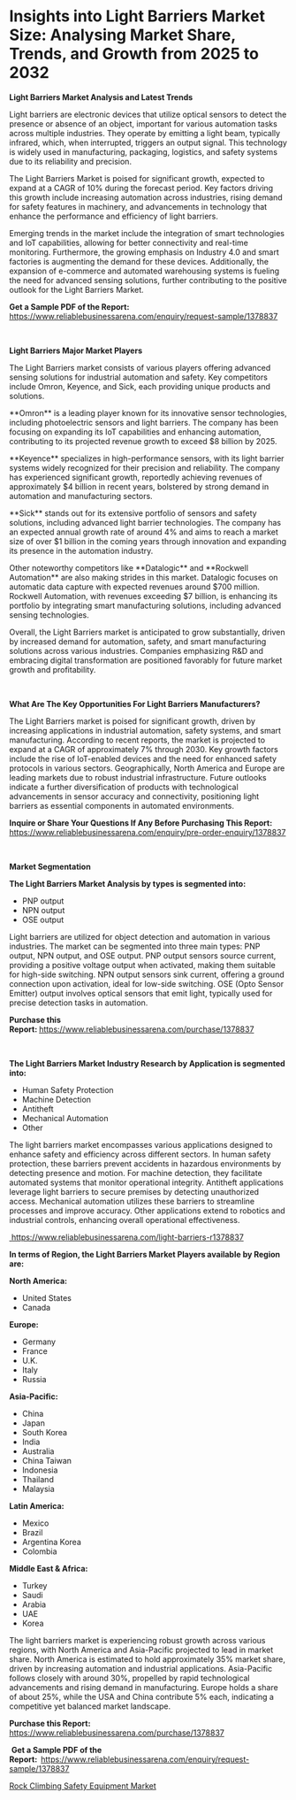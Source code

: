 <p><h1>Insights into Light Barriers Market Size: Analysing Market Share, Trends, and Growth from 2025 to 2032</h1></p><p><strong>Light Barriers Market Analysis and Latest Trends</strong></p>
<p><p>Light barriers are electronic devices that utilize optical sensors to detect the presence or absence of an object, important for various automation tasks across multiple industries. They operate by emitting a light beam, typically infrared, which, when interrupted, triggers an output signal. This technology is widely used in manufacturing, packaging, logistics, and safety systems due to its reliability and precision.</p><p>The Light Barriers Market is poised for significant growth, expected to expand at a CAGR of 10% during the forecast period. Key factors driving this growth include increasing automation across industries, rising demand for safety features in machinery, and advancements in technology that enhance the performance and efficiency of light barriers. </p><p>Emerging trends in the market include the integration of smart technologies and IoT capabilities, allowing for better connectivity and real-time monitoring. Furthermore, the growing emphasis on Industry 4.0 and smart factories is augmenting the demand for these devices. Additionally, the expansion of e-commerce and automated warehousing systems is fueling the need for advanced sensing solutions, further contributing to the positive outlook for the Light Barriers Market.</p></p>
<p><strong>Get a Sample PDF of the Report:&nbsp;</strong> <a href="https://www.reliablebusinessarena.com/enquiry/request-sample/1378837?utm_campaign=2146&utm_medium=2&utm_source=Github&utm_content=ia&utm_term=08042025&utm_id=light-barriers">https://www.reliablebusinessarena.com/enquiry/request-sample/1378837</a></p>
<p>&nbsp;</p>
<p><strong>Light Barriers Major Market Players</strong></p>
<p><p>The Light Barriers market consists of various players offering advanced sensing solutions for industrial automation and safety. Key competitors include Omron, Keyence, and Sick, each providing unique products and solutions.</p><p>**Omron** is a leading player known for its innovative sensor technologies, including photoelectric sensors and light barriers. The company has been focusing on expanding its IoT capabilities and enhancing automation, contributing to its projected revenue growth to exceed $8 billion by 2025.</p><p>**Keyence** specializes in high-performance sensors, with its light barrier systems widely recognized for their precision and reliability. The company has experienced significant growth, reportedly achieving revenues of approximately $4 billion in recent years, bolstered by strong demand in automation and manufacturing sectors.</p><p>**Sick** stands out for its extensive portfolio of sensors and safety solutions, including advanced light barrier technologies. The company has an expected annual growth rate of around 4% and aims to reach a market size of over $1 billion in the coming years through innovation and expanding its presence in the automation industry.</p><p>Other noteworthy competitors like **Datalogic** and **Rockwell Automation** are also making strides in this market. Datalogic focuses on automatic data capture with expected revenues around $700 million. Rockwell Automation, with revenues exceeding $7 billion, is enhancing its portfolio by integrating smart manufacturing solutions, including advanced sensing technologies.</p><p>Overall, the Light Barriers market is anticipated to grow substantially, driven by increased demand for automation, safety, and smart manufacturing solutions across various industries. Companies emphasizing R&D and embracing digital transformation are positioned favorably for future market growth and profitability.</p></p>
<p>&nbsp;</p>
<p><strong>What Are The Key Opportunities For Light Barriers Manufacturers?</strong></p>
<p><p>The Light Barriers market is poised for significant growth, driven by increasing applications in industrial automation, safety systems, and smart manufacturing. According to recent reports, the market is projected to expand at a CAGR of approximately 7% through 2030. Key growth factors include the rise of IoT-enabled devices and the need for enhanced safety protocols in various sectors. Geographically, North America and Europe are leading markets due to robust industrial infrastructure. Future outlooks indicate a further diversification of products with technological advancements in sensor accuracy and connectivity, positioning light barriers as essential components in automated environments.</p></p>
<p><strong>Inquire or Share Your Questions If Any Before Purchasing This Report:</strong> <a href="https://www.reliablebusinessarena.com/enquiry/pre-order-enquiry/1378837?utm_campaign=2146&utm_medium=2&utm_source=Github&utm_content=ia&utm_term=08042025&utm_id=light-barriers">https://www.reliablebusinessarena.com/enquiry/pre-order-enquiry/1378837</a></p>
<p>&nbsp;</p>
<p><strong>Market Segmentation</strong></p>
<p><strong>The Light Barriers Market Analysis by types is segmented into:</strong></p>
<p><ul><li>PNP output</li><li>NPN output</li><li>OSE output</li></ul></p>
<p><p>Light barriers are utilized for object detection and automation in various industries. The market can be segmented into three main types: PNP output, NPN output, and OSE output. PNP output sensors source current, providing a positive voltage output when activated, making them suitable for high-side switching. NPN output sensors sink current, offering a ground connection upon activation, ideal for low-side switching. OSE (Opto Sensor Emitter) output involves optical sensors that emit light, typically used for precise detection tasks in automation.</p></p>
<p><strong>Purchase this Report:&nbsp;</strong><a href="https://www.reliablebusinessarena.com/purchase/1378837?utm_campaign=2146&utm_medium=2&utm_source=Github&utm_content=ia&utm_term=08042025&utm_id=light-barriers">https://www.reliablebusinessarena.com/purchase/1378837</a></p>
<p>&nbsp;</p>
<p><strong>The Light Barriers Market Industry Research by Application is segmented into:</strong></p>
<p><ul><li>Human Safety Protection</li><li>Machine Detection</li><li>Antitheft</li><li>Mechanical Automation</li><li>Other</li></ul></p>
<p><p>The light barriers market encompasses various applications designed to enhance safety and efficiency across different sectors. In human safety protection, these barriers prevent accidents in hazardous environments by detecting presence and motion. For machine detection, they facilitate automated systems that monitor operational integrity. Antitheft applications leverage light barriers to secure premises by detecting unauthorized access. Mechanical automation utilizes these barriers to streamline processes and improve accuracy. Other applications extend to robotics and industrial controls, enhancing overall operational effectiveness.</p></p>
<p><a href="https://www.reliablebusinessarena.com/light-barriers-r1378837?utm_campaign=2146&utm_medium=2&utm_source=Github&utm_content=ia&utm_term=08042025&utm_id=light-barriers">&nbsp;https://www.reliablebusinessarena.com/light-barriers-r1378837</a></p>
<p><strong>In terms of Region, the Light Barriers Market Players available by Region are:</strong></p>
<p>
    <p> <strong> North America: </strong>
        <ul>
            <li>United States</li>
            <li>Canada</li>
        </ul>
        </p> 
    <p> <strong> Europe: </strong>
        <ul>
            <li>Germany</li>
            <li>France</li>
            <li>U.K.</li>
            <li>Italy</li>
            <li>Russia</li>
        </ul>
        </p> 
    <p> <strong> Asia-Pacific: </strong>
        <ul>
            <li>China</li>
            <li>Japan</li>
            <li>South Korea</li>
            <li>India</li>
            <li>Australia</li>
            <li>China Taiwan</li>
            <li>Indonesia</li>
            <li>Thailand</li>
            <li>Malaysia</li>
        </ul>
        </p> 
    <p> <strong> Latin America: </strong>
        <ul>
            <li>Mexico</li>
            <li>Brazil</li>
            <li>Argentina Korea</li>
            <li>Colombia</li>
        </ul>
        </p> 
    <p> <strong> Middle East & Africa: </strong>
        <ul>
            <li>Turkey</li>
            <li>Saudi</li>
            <li>Arabia</li>
            <li>UAE</li>
            <li>Korea</li>
        </ul>
    </p>
    </p>
<p><p>The light barriers market is experiencing robust growth across various regions, with North America and Asia-Pacific projected to lead in market share. North America is estimated to hold approximately 35% market share, driven by increasing automation and industrial applications. Asia-Pacific follows closely with around 30%, propelled by rapid technological advancements and rising demand in manufacturing. Europe holds a share of about 25%, while the USA and China contribute 5% each, indicating a competitive yet balanced market landscape.</p></p>
<p><strong>Purchase this Report: </strong><a href="https://www.reliablebusinessarena.com/purchase/1378837?utm_campaign=2146&utm_medium=2&utm_source=Github&utm_content=ia&utm_term=08042025&utm_id=light-barriers">https://www.reliablebusinessarena.com/purchase/1378837</a></p>
<p>&nbsp;<strong>Get a Sample PDF of the Report:&nbsp;&nbsp;</strong><a href="https://www.reliablebusinessarena.com/enquiry/request-sample/1378837?utm_campaign=2146&utm_medium=2&utm_source=Github&utm_content=ia&utm_term=08042025&utm_id=light-barriers">https://www.reliablebusinessarena.com/enquiry/request-sample/1378837</a></p>
<p><strong></strong></p>
<p><p><a href="https://github.com/wileonie19657/Market-Research-Report-List-1/blob/main/rock-climbing-safety-equipment-market.md?utm_campaign=2146&utm_medium=2&utm_source=Github&utm_content=ia&utm_term=08042025&utm_id=light-barriers">Rock Climbing Safety Equipment Market</a></p></p>